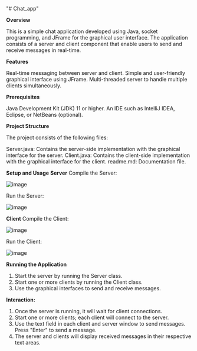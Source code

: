 "# Chat_app"

**Overview**

This is a simple chat application developed using Java, socket programming, and JFrame for the graphical user interface. The application consists of a server and client component that enable users to send and receive messages in real-time.

**Features**

Real-time messaging between server and client.
Simple and user-friendly graphical interface using JFrame.
Multi-threaded server to handle multiple clients simultaneously.

**Prerequisites**

Java Development Kit (JDK) 11 or higher.
An IDE such as IntelliJ IDEA, Eclipse, or NetBeans (optional).

**Project Structure**

The project consists of the following files:

Server.java: Contains the server-side implementation with the graphical interface for the server.
Client.java: Contains the client-side implementation with the graphical interface for the client.
readme.md: Documentation file.

**Setup and Usage**
**Server**
Compile the Server:

![image](https://github.com/ranarashmi/Chat_App/assets/117155292/22796ff6-df41-45c4-a281-c8805b98d122)

Run the Server:

![image](https://github.com/ranarashmi/Chat_App/assets/117155292/75acbd3b-2c93-4bd5-9d93-b4a5d975621c)

**Client**
Compile the Client:

![image](https://github.com/ranarashmi/Chat_App/assets/117155292/da3832a6-a7cf-416f-b1db-7790ecfe9960)

Run the Client:

![image](https://github.com/ranarashmi/Chat_App/assets/117155292/ccb18a10-d3f4-40e4-84e9-a1a1761a4811)

**Running the Application**

1. Start the server by running the Server class.
2. Start one or more clients by running the Client class.
3. Use the graphical interfaces to send and receive messages.

**Interaction:**

1. Once the server is running, it will wait for client connections.
2. Start one or more clients; each client will connect to the server.
3. Use the text field in each client and server window to send messages. Press "Enter" to send a message.
4. The server and clients will display received messages in their respective text areas.


